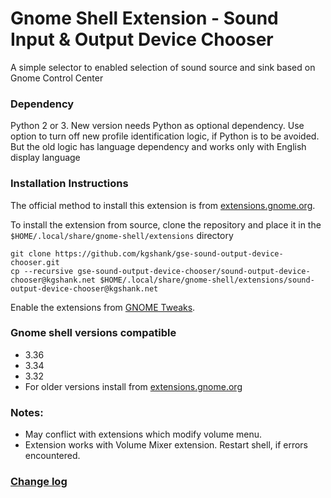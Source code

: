 # Gnome Shell Extension - Sound Input & Output Device Chooser
A simple selector to enabled selection of sound source and sink based on Gnome Control Center

### Dependency
Python 2 or 3. New version needs Python as optional dependency. Use option to turn off new profile identification logic, if Python is to be avoided. But the old logic has language dependency and works only with English display language

### Installation Instructions

The official method to install this extension is from [extensions.gnome.org](https://extensions.gnome.org/extension/906/sound-output-device-chooser).

To install the extension from source, clone the repository and place it in the `$HOME/.local/share/gnome-shell/extensions` directory
```
git clone https://github.com/kgshank/gse-sound-output-device-chooser.git
cp --recursive gse-sound-output-device-chooser/sound-output-device-chooser@kgshank.net $HOME/.local/share/gnome-shell/extensions/sound-output-device-chooser@kgshank.net
```

Enable the extensions from [GNOME Tweaks](https://wiki.gnome.org/Apps/Tweaks).

### Gnome shell versions compatible
* 3.36
* 3.34
* 3.32
* For older versions install from [extensions.gnome.org](https://extensions.gnome.org/extension/906/sound-output-device-chooser/)


### Notes:
* May conflict with extensions which modify volume menu.
* Extension works with Volume Mixer extension. Restart shell, if errors encountered.

### [Change log](CHANGELOG.md)

